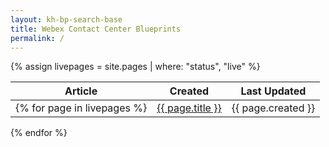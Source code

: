 ```yaml
---
layout: kh-bp-search-base
title: Webex Contact Center Blueprints
permalink: /
---
```


{% assign livepages = site.pages | where: "status", "live" %}

| Article | Created | Last Updated |
| :-: | :-: | :-: |
{% for page in livepages %} | [{{ page.title }}]({{site.baseurl}}{{page.url}}) | {{ page.created }} | {{page.updated}} | 
{% endfor %}



